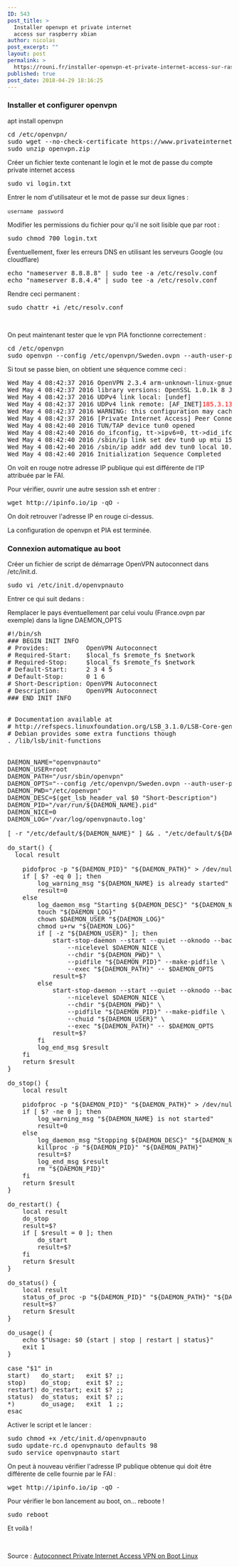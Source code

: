 ```yaml
---
ID: 543
post_title: >
  Installer openvpn et private internet
  access sur raspberry xbian
author: nicolas
post_excerpt: ""
layout: post
permalink: >
  https://rouni.fr/installer-openvpn-et-private-internet-access-sur-raspberry-xbian/
published: true
post_date: 2018-04-29 18:16:25
---
```

<h3>Installer et configurer openvpn</h3>
apt install openvpn
<pre class="lang:sh decode:true ">cd /etc/openvpn/
sudo wget --no-check-certificate https://www.privateinternetaccess.com/openvpn/openvpn.zip
sudo unzip openvpn.zip</pre>
Créer un fichier texte contenant le login et le mot de passe du compte private internet access
<pre class="lang:sh decode:true ">sudo vi login.txt</pre>
Entrer le nom d'utilisateur et le mot de passe sur deux lignes :

<code>username</code>
<code> password</code>

Modifier les permissions du fichier pour qu'il ne soit lisible que par root :
<pre class="lang:sh decode:true">sudo chmod 700 login.txt</pre>
Éventuellement, fixer les erreurs DNS en utilisant les serveurs Google (ou cloudflare)
<pre class="lang:sh decode:true ">echo "nameserver 8.8.8.8" | sudo tee -a /etc/resolv.conf
echo "nameserver 8.8.4.4" | sudo tee -a /etc/resolv.conf</pre>
Rendre ceci permanent :
<pre class="lang:sh decode:true">sudo chattr +i /etc/resolv.conf</pre>
&nbsp;

On peut maintenant tester que le vpn PIA fonctionne correctement :
<pre class="lang:sh decode:true">cd /etc/openvpn
sudo openvpn --config /etc/openvpn/Sweden.ovpn --auth-user-pass /etc/openvpn/login.txt</pre>
Si tout se passe bien, on obtient une séquence comme ceci :
<pre class="lang:sh decode:true">Wed May 4 08:42:37 2016 OpenVPN 2.3.4 arm-unknown-linux-gnueabihf [SSL (OpenSSL)] [LZO] [EPOLL] [PKCS11] [MH] [IPv6] built on Jan 23 2016
Wed May 4 08:42:37 2016 library versions: OpenSSL 1.0.1k 8 Jan 2015, LZO 2.08
Wed May 4 08:42:37 2016 UDPv4 link local: [undef]
Wed May 4 08:42:37 2016 UDPv4 link remote: [AF_INET]<span style="color: #ff0000;">185.3.135.34</span>:1194
Wed May 4 08:42:37 2016 WARNING: this configuration may cache passwords in memory -- use the auth-nocache option to prevent this
Wed May 4 08:42:37 2016 [Private Internet Access] Peer Connection Initiated with [AF_INET]185.3.135.34:1194
Wed May 4 08:42:40 2016 TUN/TAP device tun0 opened
Wed May 4 08:42:40 2016 do_ifconfig, tt-&gt;ipv6=0, tt-&gt;did_ifconfig_ipv6_setup=0
Wed May 4 08:42:40 2016 /sbin/ip link set dev tun0 up mtu 1500
Wed May 4 08:42:40 2016 /sbin/ip addr add dev tun0 local 10.177.1.6 peer 10.177.1.5
Wed May 4 08:42:40 2016 Initialization Sequence Completed</pre>
On voit en rouge notre adresse IP publique qui est différente de l'IP attribuée par le FAI.

Pour vérifier, ouvrir une autre session ssh et entrer :
<pre class="lang:sh decode:true ">wget http://ipinfo.io/ip -qO -</pre>
On doit retrouver l'adresse IP en rouge ci-dessus.

La configuration de openvpn et PIA est terminée.
<h3>Connexion automatique au boot</h3>
Créer un fichier de script de démarrage OpenVPN autoconnect dans /etc/init.d.
<pre class="lang:sh decode:true ">sudo vi /etc/init.d/openvpnauto</pre>
Entrer ce qui suit dedans :

Remplacer le pays éventuellement par celui voulu (France.ovpn par exemple) dans la ligne DAEMON_OPTS
<pre class="lang:sh decode:true">#!/bin/sh
### BEGIN INIT INFO
# Provides:          OpenVPN Autoconnect
# Required-Start:    $local_fs $remote_fs $network
# Required-Stop:     $local_fs $remote_fs $network
# Default-Start:     2 3 4 5
# Default-Stop:      0 1 6
# Short-Description: OpenVPN Autoconnect
# Description:       OpenVPN Autoconnect
### END INIT INFO


# Documentation available at
# http://refspecs.linuxfoundation.org/LSB_3.1.0/LSB-Core-generic/LSB-Core-generic/iniscrptfunc.html
# Debian provides some extra functions though
. /lib/lsb/init-functions


DAEMON_NAME="openvpnauto"
DAEMON_USER=root
DAEMON_PATH="/usr/sbin/openvpn"
DAEMON_OPTS="--config /etc/openvpn/Sweden.ovpn --auth-user-pass /etc/openvpn/login.txt"
DAEMON_PWD="/etc/openvpn"
DAEMON_DESC=$(get_lsb_header_val $0 "Short-Description")
DAEMON_PID="/var/run/${DAEMON_NAME}.pid"
DAEMON_NICE=0
DAEMON_LOG='/var/log/openvpnauto.log'

[ -r "/etc/default/${DAEMON_NAME}" ] &amp;&amp; . "/etc/default/${DAEMON_NAME}"

do_start() {
  local result

    pidofproc -p "${DAEMON_PID}" "${DAEMON_PATH}" &gt; /dev/null
    if [ $? -eq 0 ]; then
        log_warning_msg "${DAEMON_NAME} is already started"
        result=0
    else
        log_daemon_msg "Starting ${DAEMON_DESC}" "${DAEMON_NAME}"
        touch "${DAEMON_LOG}"
        chown $DAEMON_USER "${DAEMON_LOG}"
        chmod u+rw "${DAEMON_LOG}"
        if [ -z "${DAEMON_USER}" ]; then
            start-stop-daemon --start --quiet --oknodo --background \
                --nicelevel $DAEMON_NICE \
                --chdir "${DAEMON_PWD}" \
                --pidfile "${DAEMON_PID}" --make-pidfile \
                --exec "${DAEMON_PATH}" -- $DAEMON_OPTS
            result=$?
        else
            start-stop-daemon --start --quiet --oknodo --background \
                --nicelevel $DAEMON_NICE \
                --chdir "${DAEMON_PWD}" \
                --pidfile "${DAEMON_PID}" --make-pidfile \
                --chuid "${DAEMON_USER}" \
                --exec "${DAEMON_PATH}" -- $DAEMON_OPTS
            result=$?
        fi
        log_end_msg $result
    fi
    return $result
}

do_stop() {
    local result

    pidofproc -p "${DAEMON_PID}" "${DAEMON_PATH}" &gt; /dev/null
    if [ $? -ne 0 ]; then
        log_warning_msg "${DAEMON_NAME} is not started"
        result=0
    else
        log_daemon_msg "Stopping ${DAEMON_DESC}" "${DAEMON_NAME}"
        killproc -p "${DAEMON_PID}" "${DAEMON_PATH}"
        result=$?
        log_end_msg $result
        rm "${DAEMON_PID}"
    fi
    return $result
}

do_restart() {
    local result
    do_stop
    result=$?
    if [ $result = 0 ]; then
        do_start
        result=$?
    fi
    return $result
}

do_status() {
    local result
    status_of_proc -p "${DAEMON_PID}" "${DAEMON_PATH}" "${DAEMON_NAME}"
    result=$?
    return $result
}

do_usage() {
    echo $"Usage: $0 {start | stop | restart | status}"
    exit 1
}

case "$1" in
start)   do_start;   exit $? ;;
stop)    do_stop;    exit $? ;;
restart) do_restart; exit $? ;;
status)  do_status;  exit $? ;;
*)       do_usage;   exit  1 ;;
esac</pre>
Activer le script et le lancer :
<pre class="lang:sh decode:true ">sudo chmod +x /etc/init.d/openvpnauto
sudo update-rc.d openvpnauto defaults 98
sudo service openvpnauto start</pre>
On peut à nouveau vérifier l'adresse IP publique obtenue qui doit être différente de celle fournie par le FAI :
<pre class="lang:sh decode:true ">wget http://ipinfo.io/ip -qO -</pre>
Pour vérifier le bon lancement au boot, on... reboote !
<pre class="lang:sh decode:true ">sudo reboot</pre>
Et voilà !

&nbsp;

Source : <a href="https://www.htpcguides.com/autoconnect-private-internet-access-vpn-boot-linux/" target="_blank" rel="noopener">Autoconnect Private Internet Access VPN on Boot Linux</a>